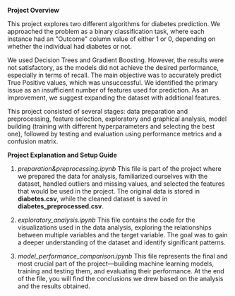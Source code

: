 **Project Overview**

This project explores two different algorithms for diabetes prediction. We approached the problem as a binary classification task, where each instance had an "Outcome" column value of either 1 or 0, depending on whether the individual had diabetes or not.

We used Decision Trees and Gradient Boosting. However, the results were not satisfactory, as the models did not achieve the desired performance, especially in terms of recall. The main objective was to accurately predict True Positive values, which was unsuccessful. We identified the primary issue as an insufficient number of features used for prediction. As an improvement, we suggest expanding the dataset with additional features.

This project consisted of several stages: data preparation and preprocessing, feature selection, exploratory and graphical analysis, model building (training with different hyperparameters and selecting the best one), followed by testing and evaluation using performance metrics and a confusion matrix.


**Project Explanation and Setup Guide**

1. *preparation&preprocessing.ipynb*
This file is part of the project where we prepared the data for analysis, familiarized ourselves with the dataset, handled outliers and missing values, and selected the features that would be used in the project. The original data is stored in **diabetes.csv**, while the cleaned dataset is saved in **diabetes_preprocessed.csv**.

2. *exploratory_analysis.ipynb*
This file contains the code for the visualizations used in the data analysis, exploring the relationships between multiple variables and the target variable. The goal was to gain a deeper understanding of the dataset and identify significant patterns.

3. *model_performance_comparison.ipynb*
This file represents the final and most crucial part of the project—building machine learning models, training and testing them, and evaluating their performance. At the end of the file, you will find the conclusions we drew based on the analysis and the results obtained.

